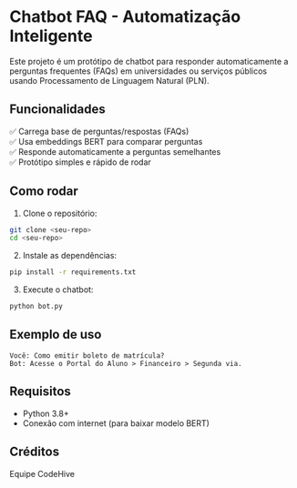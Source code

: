 # Chatbot FAQ - Automatização Inteligente

Este projeto é um protótipo de chatbot para responder automaticamente a perguntas frequentes (FAQs) em universidades ou serviços públicos usando Processamento de Linguagem Natural (PLN).

## Funcionalidades

✅ Carrega base de perguntas/respostas (FAQs)  
✅ Usa embeddings BERT para comparar perguntas  
✅ Responde automaticamente a perguntas semelhantes  
✅ Protótipo simples e rápido de rodar

## Como rodar

1. Clone o repositório:
```bash
git clone <seu-repo>
cd <seu-repo>
```

2. Instale as dependências:
```bash
pip install -r requirements.txt
```

3. Execute o chatbot:
```bash
python bot.py
```

## Exemplo de uso

```
Você: Como emitir boleto de matrícula?
Bot: Acesse o Portal do Aluno > Financeiro > Segunda via.
```

## Requisitos

- Python 3.8+
- Conexão com internet (para baixar modelo BERT)

## Créditos

Equipe CodeHive

